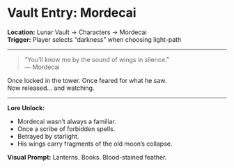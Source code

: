 # Vault Entry: Mordecai

**Location:** Lunar Vault → Characters → Mordecai  
**Trigger:** Player selects “darkness” when choosing light-path  

---

> “You’ll know me by the sound of wings in silence.”  
> — Mordecai

Once locked in the tower. Once feared for what he saw.  
Now released… and watching.

---

**Lore Unlock:**
- Mordecai wasn’t always a familiar.  
- Once a scribe of forbidden spells.  
- Betrayed by starlight.  
- His wings carry fragments of the old moon’s collapse.

**Visual Prompt:** Lanterns. Books. Blood-stained feather.
